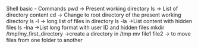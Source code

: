 Shell basic - Commands
pwd -> Present working directory
ls -> List of directory content
cd -> Change to root directory of the present working directory
ls -l -> long list of files in directory
ls -la ->List content with hidden files
ls -lna ->List long format with user ID and hidden files
mkdir /tmp/my_first_directory ->create a directory in /tmp
mv file1 file2 -> to move files from one folder to another
